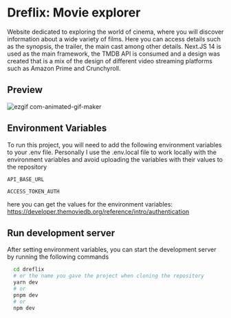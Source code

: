 # Dreflix: Movie explorer

Website dedicated to exploring the world of cinema, where you will discover information about a wide variety of films. Here you can access details such as the synopsis, the trailer, the main cast among other details. Next.JS 14 is used as the main framework, the TMDB API is consumed and a design was created that is a mix of the design of different video streaming platforms such as Amazon Prime and Crunchyroll.

## Preview

![ezgif com-animated-gif-maker](https://github.com/dresandev/dreflix/assets/79766563/06c74f3b-8034-4699-859c-83cd8deaa463)

## Environment Variables

To run this project, you will need to add the following environment variables to your .env file.
Personally I use the .env.local file to work locally with the environment variables and avoid uploading the variables with their values ​​to the repository

`API_BASE_URL`

`ACCESS_TOKEN_AUTH`

here you can get the values ​​for the environment variables: https://developer.themoviedb.org/reference/intro/authentication

## Run development server

After setting environment variables, you can start the development server by running the following commands

```bash
  cd dreflix
  # or the name you gave the project when cloning the repository
  yarn dev
  # or
  pnpm dev
  # or
  npm dev
```
